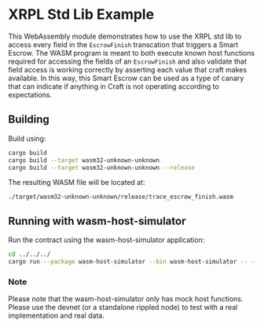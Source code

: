 # XRPL Std Lib Example

This WebAssembly module demonstrates how to use the XRPL std lib to access every field in the `EscrowFinish` transcation
that triggers a Smart Escrow. The WASM program is meant to both execute known host functions required for accessing the
fields of an `EscrowFinish` and also validate that field access is working correctly by asserting each value that craft
makes available. In this way, this Smart Escrow can be used as a type of canary that can indicate if anything in Craft
is not operating according to expectations.

## Building

Build using:

```bash
cargo build
cargo build --target wasm32-unknown-unknown
cargo build --target wasm32-unknown-unknown --release
```

The resulting WASM file will be located at:

```
./target/wasm32-unknown-unknown/release/trace_escrow_finish.wasm
```

## Running with wasm-host-simulator

Run the contract using the wasm-host-simulator application:

```bash
cd ../../../
cargo run --package wasm-host-simulator --bin wasm-host-simulator -- --dir projects/e2e-tests/trace_escrow_finish --project trace_escrow_finish
```

### Note

Please note that the wasm-host-simulator only has mock host functions. Please use the devnet (or a standalone rippled node) to
test with a real implementation and real data.
